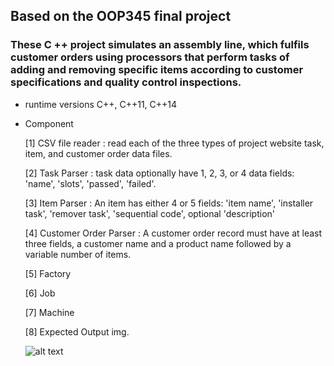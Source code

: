 ## Based on the OOP345 final project

### These C ++ project simulates an assembly line, which fulfils customer orders using processors that perform tasks of adding and removing specific items according to customer specifications and quality control inspections.

* runtime versions C++, C++11, C++14

+ Component

   [1] CSV file reader  : read each of the three types of project website task, item, and customer order data files.

   [2] Task Parser : task data optionally have 1, 2, 3, or 4 data fields: 'name', 'slots', 'passed', 'failed'.

   [3] Item Parser : An item has either 4 or 5 fields: 'item name', 'installer task', 'remover task', 'sequential code', optional 'description'
   
   [4] Customer Order Parser : A customer order record must have at least three fields, a customer name and a product name followed by a variable number of items.
   
   [5] Factory
   
   [6] Job
   
   [7] Machine
   
   [8] Expected Output img.   
     
         
   ![alt text](https://github.com/EunsunKim/My_CplusplusCodeSamples/blob/master/Task_Simulator/m3.gv.dot.png?raw=true "Factory Simulator")
      
    
